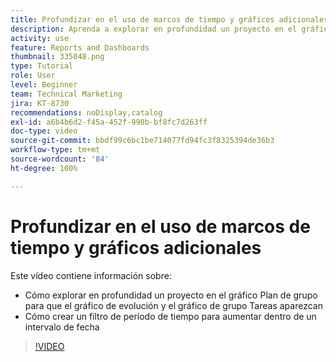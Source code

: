 ```yaml
---
title: Profundizar en el uso de marcos de tiempo y gráficos adicionales
description: Aprenda a explorar en profundidad un proyecto en el gráfico Plan de vuelo para que el gráfico de evolución y el gráfico Tareas en vuelo aparezcan en el [!UICONTROL Análisis mejorado].
activity: use
feature: Reports and Dashboards
thumbnail: 335048.png
type: Tutorial
role: User
level: Beginner
team: Technical Marketing
jira: KT-8730
recommendations: noDisplay,catalog
exl-id: a6b4b6d2-f45a-452f-990b-bf8fc7d263ff
doc-type: video
source-git-commit: bbdf99c6bc1be714077fd94fc3f8325394de36b3
workflow-type: tm+mt
source-wordcount: '84'
ht-degree: 100%

---
```


# Profundizar en el uso de marcos de tiempo y gráficos adicionales

Este vídeo contiene información sobre:

* Cómo explorar en profundidad un proyecto en el gráfico Plan de grupo para que el gráfico de evolución y el gráfico de grupo Tareas aparezcan
* Cómo crear un filtro de período de tiempo para aumentar dentro de un intervalo de fecha

>[!VIDEO](https://video.tv.adobe.com/v/3437268/?quality=12&learn=on&enablevpops=1&captions=spa)

